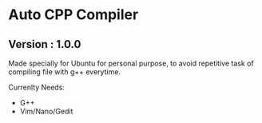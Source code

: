# Auto CPP Compiler
## Version : 1.0.0

Made specially for Ubuntu for personal purpose, to avoid repetitive task of compiling file with g++ everytime.

Currenlty Needs:
- G++
- Vim/Nano/Gedit